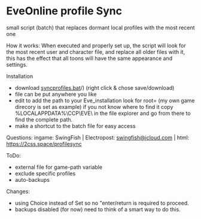 # EveOnline profile Sync
small script (batch) that replaces dormant local profiles with the most recent one

How it works:
When executed and properly set up, the script will look for the most recent user and character file, and replace all older files with it,
this has the effect that all toons will have the same appearance and settings.

Installation
- download [syncprofiles.bat](./blob/main/syncprofiles.bat)/) (right click & chose save/download)
- file can be put anywhere you like
- edit to add the path to your Eve_installation
   look for root= (my own game direcory is set as example)
   if you not know where to find it copy %LOCALAPPDATA%\CCP\EVE\ in the file explorer and go from there to find the complete path. 
- make a shortcut to the batch file for easy access

Questions:
ingame: SwingFish | Electropost: swingfish@icloud.com | html: https://2css.space/profilesync

ToDo:
- external file for game-path variable
- exclude specific profiles
- auto-backups

Changes:
- using Choice instead of Set so no "enter/return is required to proceed.
- backups disabled (for now) need to think of a smart way to do this.
